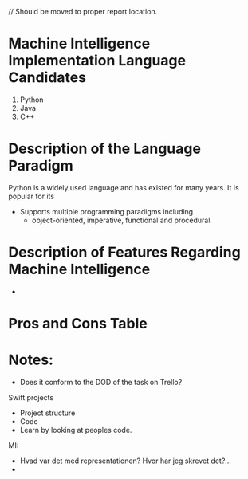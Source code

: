 // Should be moved to proper report location.

# Machine Intelligence Implementation Language Candidates
1. Python
2. Java
3. C++

# Description of the Language Paradigm
Python is a widely used language and has existed for many years. It is popular for its 

+ Supports multiple programming paradigms including
    + object-oriented, imperative, functional and procedural. 


# Description of Features Regarding Machine Intelligence
+ 

# Pros and Cons Table


[^stackoverflow_dev_survey_2018]: https://insights.stackoverflow.com/survey/2018/#most-popular-technologies


# Notes:
+ Does it conform to the DOD of the task on Trello?









































Swift projects
+ Project structure
+ Code
+ Learn by looking at peoples code.

MI:
+ Hvad var det med representationen? Hvor har jeg skrevet det?...
+ 
